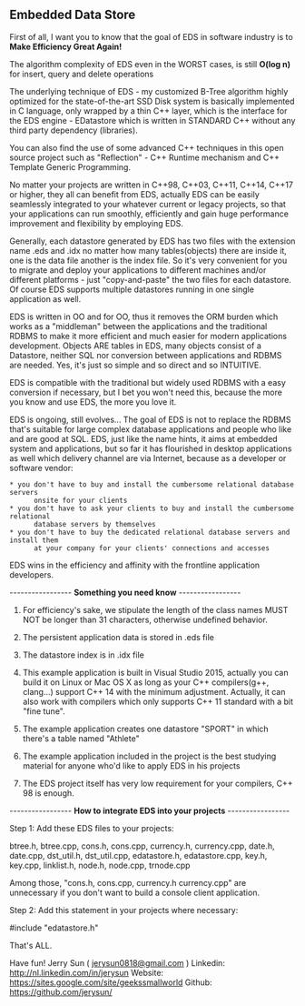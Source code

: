 ## Embedded Data Store

First of all, I want you to know that the goal of EDS in software industry is to **Make Efficiency Great Again!**

The algorithm complexity of EDS even in the WORST cases, is still 
        **O(log n)**
for insert, query and delete operations

The underlying technique of EDS - my customized B-Tree algorithm highly optimized for the state-of-the-art SSD Disk system is basically implemented in C language, only wrapped by a thin C++ layer, which is the interface for the EDS engine -  EDatastore which is written in STANDARD C++ without any third party dependency (libraries).

You can also find the use of some advanced C++ techniques in this open source project such as "Reflection" - C++ Runtime mechanism and C++ Template Generic Programming.

No matter your projects are written in C++98, C++03, C++11, C++14, C++17 or higher, they all can benefit from EDS, actually EDS can be easily seamlessly integrated to your whatever current or legacy projects, so that your applications can run smoothly, efficiently and gain huge performance improvement and flexibility by employing EDS.

Generally, each datastore generated by EDS has two files with the extension name .eds and .idx no matter how many tables(objects) there are inside it, one is the data file another is the index file. So it's very convenient for you to migrate and deploy your applications to different machines and/or different platforms - just "copy-and-paste" the two files for each datastore. Of course EDS supports multiple datastores running in one single application as well.

EDS is written in OO and for OO, thus it removes the ORM burden which works as a "middleman" between the applications and the traditional RDBMS to make it more efficient and much easier for modern applications development. Objects ARE tables in EDS, many objects consist of a Datastore, neither SQL nor conversion between applications and RDBMS are needed. Yes, it's just so simple and so direct and so INTUITIVE.

EDS is compatible with the traditional but widely used RDBMS with a easy conversion if necessary, but I bet you won't need this, because the more you know and use EDS, the more you love it.

EDS is ongoing, still evolves... The goal of EDS is not to replace the RDBMS that's suitable for large complex database applications and people who like and are good at SQL. EDS, just like the name hints, it aims at embedded system and applications, but so far it has flourished in desktop applications as well which delivery channel are via Internet, because as a developer or software vendor:

    * you don't have to buy and install the cumbersome relational database servers
		  onsite for your clients
    * you don't have to ask your clients to buy and install the cumbersome relational
		  database servers by themselves
    * you don't have to buy the dedicated relational database servers and install them
		  at your company for your clients' connections and accesses

EDS wins in the efficiency and affinity with the frontline application developers.

----------------- **Something you need know** -----------------

01. For efficiency's sake, we stipulate the length of the class names MUST NOT be longer than 31 characters, otherwise undefined behavior.

02. The persistent application data is stored in .eds file

03. The datastore index is in .idx file

04. This example application is built in Visual Studio 2015, actually you can build it on Linux or Mac OS X as long as your C++ compilers(g++, clang...) support C++ 14 with the minimum adjustment. Actually, it can also work with compilers which only supports C++ 11 standard with a bit "fine tune".

06. The example application creates one datastore "SPORT" in which there's a table named "Athlete"

07. The example application included in the project is the best studying material for anyone who'd like to apply EDS in his projects

08. The EDS project itself has very low requirement for your compilers, C++ 98 is enough.

----------------- **How to integrate EDS into your projects** -----------------

Step 1: Add these EDS files to your projects:

btree.h, btree.cpp, cons.h, cons.cpp, currency.h, currency.cpp, date.h, date.cpp, dst_util.h, dst_util.cpp, edatastore.h, edatastore.cpp, key.h, key.cpp, linklist.h, node.h, node.cpp, trnode.cpp

Among those, "cons.h, cons.cpp, currency.h currency.cpp" are unnecessary if you don't want to build a console client application.

Step 2: Add this statement in your projects where necessary:

#include "edatastore.h"

That's ALL.

Have fun!
Jerry Sun ( jerysun0818@gmail.com )
Linkedin: http://nl.linkedin.com/in/jerysun
Website:  https://sites.google.com/site/geekssmallworld
Github:   https://github.com/jerysun/